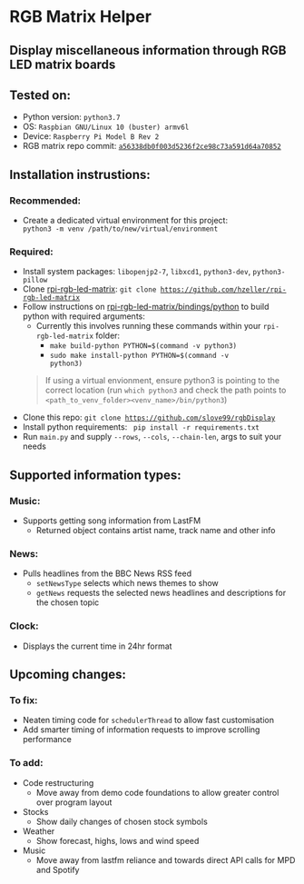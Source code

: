 # RGB Matrix Helper

## Display miscellaneous information through RGB LED matrix boards
## Tested on:
- Python version: <code>python3.7</code> 
- OS: <code>Raspbian GNU/Linux 10 (buster) armv6l</code> 
- Device: <code>Raspberry Pi Model B Rev 2</code> 
- RGB matrix repo commit: <code>[a56338db0f003d5236f2ce98c73a591d64a70852](https://github.com/hzeller/rpi-rgb-led-matrix/tree/a56338db0f003d5236f2ce98c73a591d64a70852)</code>
## Installation instrustions:
### Recommended:
- Create a dedicated virtual environment for this project: <code> python3 -m venv 
/path/to/new/virtual/environment </code>
### Required:
* Install system packages: <code>libopenjp2-7</code>, <code>libxcd1</code>, <code>python3-dev</code>, 
<code>python3-pillow</code> 
* Clone [rpi-rgb-led-matrix](https://github.com/hzeller/rpi-rgb-led-matrix): 
<code>git clone https://github.com/hzeller/rpi-rgb-led-matrix </code> 
* Follow instructions on [rpi-rgb-led-matrix/bindings/python](https://github.com/hzeller/rpi-rgb-led-matrix/tree/master/bindings/python)  to build python with required arguments:
	- Currently this involves running these commands within your <code>rpi-rgb-led-matrix</code> folder: 
		- <code>make build-python PYTHON=$(command -v python3)</code> 
		- <code>sudo make install-python PYTHON=$(command -v python3)</code>
	> If using a virtual envionment, ensure python3 is pointing to the correct location (run <code>which 
	> python3</code> and check the path points to 
	> <code><path_to_venv_folder><venv_name>/bin/python3</code>)
* Clone this repo: <code>git clone https://github.com/slove99/rgbDisplay</code> 
* Install python requirements: <code> pip install -r requirements.txt </code> 
* Run <code>main.py</code> and supply 
<code>--rows</code>, <code>--cols</code>, <code>--chain-len</code>, args to suit your needs
## Supported information types:
### Music:
* Supports getting song information from LastFM 
	* Returned object contains artist name, track name and other info
### News:
* Pulls headlines from the BBC News RSS feed
	* <code>setNewsType</code> selects which news themes to show 
	* <code>getNews</code> requests the selected news headlines and descriptions for the chosen topic
### Clock:
* Displays the current time in 24hr format
## Upcoming changes:
### To fix:
* Neaten timing code for <code>schedulerThread</code> to allow fast customisation 
* Add smarter timing of information requests to improve scrolling performance
### To add:
* Code restructuring 
	* Move away from demo code foundations to allow greater control over program layout 
* Stocks
	* Show daily changes of chosen stock symbols 
* Weather 
	* Show forecast, highs, lows and wind speed 
* Music
	* Move away from lastfm reliance and towards direct API calls for MPD and Spotify
